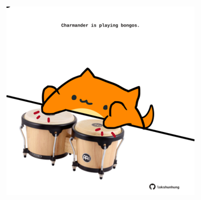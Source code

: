 <!-- built at 29/08/2021, 04:02:15 UTC -->
<p align="center">
  <img width="500" height="500" src="./ReadmeImage.svg">
</p>
